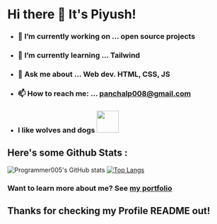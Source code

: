 # Hi there 👋 It's Piyush!

- ### 🔭 I’m currently working on ... open source projects 
- ### 🌱 I’m currently learning ... Tailwind
- ### 💬 Ask me about ... Web dev. HTML, CSS, JS
- ### 📫 How to reach me: ... panchalp008@gmail.com
- ### I like wolves and dogs <img src= "https://orig08.deviantart.net/0740/f/2016/234/9/7/__dear_you___fursona_meme__wolf_dance__by_foxstory-daea1t9.png" height= "50" width= "50">
                                                              
## Here's some Github Stats : 

![Programmer005's GitHub stats](https://github-readme-stats.vercel.app/api?username=Programmer005&show_icons=true&theme=tokyonight)
[![Top Langs](https://github-readme-stats.vercel.app/api/top-langs/?username=Programmer005&layout=compact)](https://github.com/anuraghazra/github-readme-stats)

### Want to learn more about me? See [my portfolio](https://piyush-008.netlify.app/)

## Thanks for checking my Profile README out!




